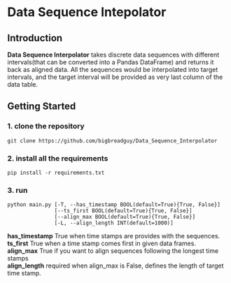 # Data Sequence Intepolator

## Introduction
 <b>Data Sequence Interpolator</b> takes discrete data sequences with different intervals(that can be converted into a Pandas DataFrame) and returns it back as aligned data. All the sequences would be interpolated into target intervals, and the target interval will be provided as very last column of the data table.

## Getting Started

### 1. clone the repository
```
git clone https://github.com/bigbreadguy/Data_Sequence_Interpolator
```

### 2. install all the requirements
```
pip install -r requirements.txt
```

### 3. run
```
python main.py [-T, --has_timestamp BOOL(default=True){True, False}]
               [--ts_first BOOL(default=True){True, False}]
               [--align_max BOOL(default=True){True, False}]
               [-L, --align_length INT(default=1000)]
```

 **has_timestamp** True when time stamps are provides with the sequences.</br>
 **ts_first** True when a time stamp comes first in given data frames.</br>
 **align_max** True if you want to align sequences following the longest time stamps</br>
 **align_length** required when align_max is False, defines the length of target time stamp.</br>